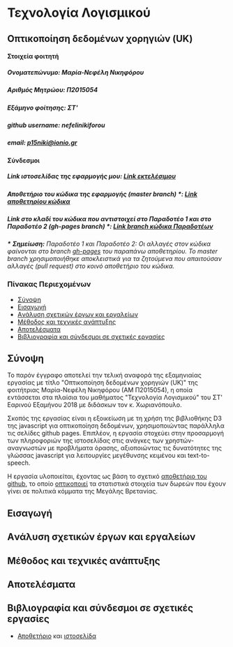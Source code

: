 # Τεχνολογία Λογισμικού
## Οπτικοποίηση δεδομένων χορηγιών (UK)

#### Στοιχεία φοιτητή
##### Ονοματεπώνυμο: Μαρία-Νεφέλη Νικηφόρου
##### Αριθμός Μητρώου: Π2015054
##### Εξάμηνο φοίτησης: ΣΤ'
##### github username: nefelinikiforou
##### email: p15niki@ionio.gr

#### Σύνδεσμοι
##### Link ιστοσελίδας της εφαρμογής μου: [Link εκτελέσιμου](https://nefelinikiforou.github.io/D3js-uk-political-donations/)
##### Αποθετήριο του κώδικα της εφαρμογής (master branch) \*: [Link αποθετηρίου κώδικα](https://github.com/nefelinikiforou/D3js-uk-political-donations)
##### Link στο κλαδί του κώδικα που αντιστοιχεί στο Παραδοτέο 1 και στο Παραδοτέο 2 (gh-pages branch) \*: [Link branch κώδικα Παραδοτέων](https://github.com/nefelinikiforou/D3js-uk-political-donations/tree/gh-pages)
***\*** **Σημείωση\:** Παραδοτέο 1 και Παραδοτέο 2: Οι αλλαγές στον κώδικα φαίνονται στο branch [gh-pages](https://github.com/nefelinikiforou/D3js-uk-political-donations/tree/gh-pages) του παραπάνω αποθετηρίου. Το master branch χρησιμοποιήθηκε αποκλειστικά για τα ζητούμενα που απαιτούσαν αλλαγές (pull request) στο κοινό αποθετήριο του κώδικα.*

### Πίνακας Περιεχομένων
  * [Σύνοψη](https://github.com/nefelinikiforou/SW-Final-Report/blob/master/README.md#%CE%A3%CF%8D%CE%BD%CE%BF%CF%88%CE%B7)
  * [Εισαγωγή](https://github.com/nefelinikiforou/SW-Final-Report/blob/master/README.md#%CE%95%CE%B9%CF%83%CE%B1%CE%B3%CF%89%CE%B3%CE%AE)
  * [Aνάλυση σχετικών έργων και εργαλείων](https://github.com/nefelinikiforou/SW-Final-Report/blob/master/README.md#a%CE%BD%CE%AC%CE%BB%CF%85%CF%83%CE%B7-%CF%83%CF%87%CE%B5%CF%84%CE%B9%CE%BA%CF%8E%CE%BD-%CE%AD%CF%81%CE%B3%CF%89%CE%BD-%CE%BA%CE%B1%CE%B9-%CE%B5%CF%81%CE%B3%CE%B1%CE%BB%CE%B5%CE%AF%CF%89%CE%BD)
  * [Mέθοδος και τεχνικές ανάπτυξης](https://github.com/nefelinikiforou/SW-Final-Report/blob/master/README.md#m%CE%AD%CE%B8%CE%BF%CE%B4%CE%BF%CF%82-%CE%BA%CE%B1%CE%B9-%CF%84%CE%B5%CF%87%CE%BD%CE%B9%CE%BA%CE%AD%CF%82-%CE%B1%CE%BD%CE%AC%CF%80%CF%84%CF%85%CE%BE%CE%B7%CF%82)
  * [Aποτελέσματα](https://github.com/nefelinikiforou/SW-Final-Report/blob/master/README.md#a%CF%80%CE%BF%CF%84%CE%B5%CE%BB%CE%AD%CF%83%CE%BC%CE%B1%CF%84%CE%B1)
  * [Bιβλιογραφία και σύνδεσμοι σε σχετικές εργασίες](https://github.com/nefelinikiforou/SW-Final-Report/blob/master/README.md#b%CE%B9%CE%B2%CE%BB%CE%B9%CE%BF%CE%B3%CF%81%CE%B1%CF%86%CE%AF%CE%B1-%CE%BA%CE%B1%CE%B9-%CF%83%CF%8D%CE%BD%CE%B4%CE%B5%CF%83%CE%BC%CE%BF%CE%B9-%CF%83%CE%B5-%CF%83%CF%87%CE%B5%CF%84%CE%B9%CE%BA%CE%AD%CF%82-%CE%B5%CF%81%CE%B3%CE%B1%CF%83%CE%AF%CE%B5%CF%82)
  
## Σύνοψη
Το παρόν έγγραφο αποτελεί την τελική αναφορά της εξαμηνιαίας εργασίας με τίτλο "Οπτικοποίηση δεδομένων χορηγιών (UK)" της φοιτήτριας Μαρία-Νεφέλη Νικηφόρου (ΑΜ Π2015054), η οποία εντάσσεται στα πλαίσια του μαθήματος "Τεχνολογία Λογισμικού" του ΣΤ' Εαρινού Εξαμήνου 2018 με διδάσκων τον κ. Χωριανόπουλο.

Σκοπός της εργασίας είναι η εξοικείωση με τη χρήση της βιβλιοθήκης D3 της javascript για οπτικοποίηση δεδομένων, χρησιμοποιώντας παράλληλα τις σελίδες github pages. Επιπλέον, η εργασία στοχεύει στην προσαρμογή των πληροφοριών της ιστοσελίδας στις ανάγκες των χρηστών-αναγνωστών με προβλήματα όρασης, αξιοποιώντας τις δυνατότητες της γλώσσας javascript για λειτουργίες μεγέθυνσης κειμένου και text-to-speech.

Η εργασία υλοποιείται, έχοντας ως βάση το σχετικό [αποθετήριο του github](https://github.com/ioniodi/D3js-uk-political-donations), το οποίο [οπτικοποιεί](https://ioniodi.github.io/D3js-uk-political-donations/full-viz.html) τα στατιστικά στοιχεία των δωρεών που έχουν γίνει σε πολιτικά κόμματα της Μεγάλης Βρετανίας.

## Εισαγωγή

## Aνάλυση σχετικών έργων και εργαλείων
## Mέθοδος και τεχνικές ανάπτυξης
## Aποτελέσματα
## Bιβλιογραφία και σύνδεσμοι σε σχετικές εργασίες
* [Αποθετήριο](https://github.com/neilhawkins/d3-uk-political-donations) και [ιστοσελίδα](http://neilhawkins.github.io/d3-uk-political-donations/full-viz.html)
